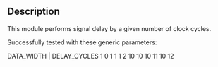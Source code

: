 ## Description

This module performs signal delay by a given number of clock cycles.

Successfully tested with these generic parameters:

DATA_WIDTH | DELAY_CYCLES
1            0
1            1
1            2
10           10
10           11
10           12